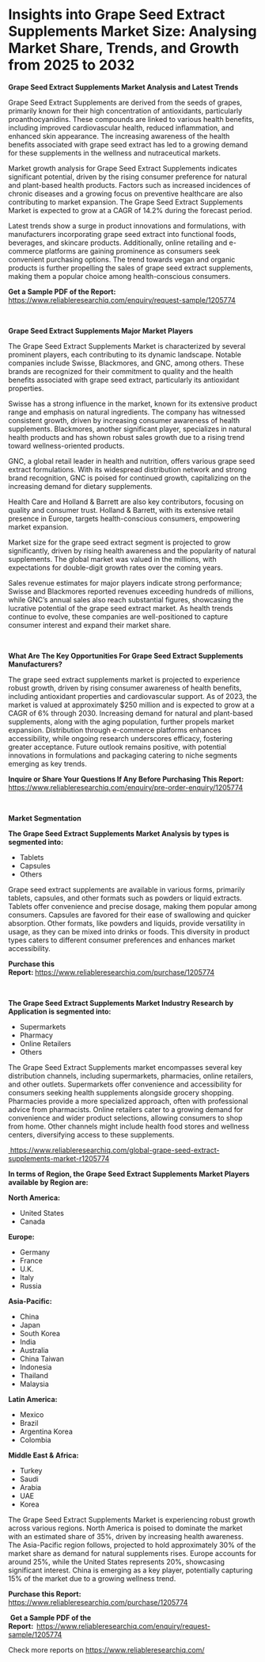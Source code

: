 <p><h1>Insights into Grape Seed Extract Supplements Market Size: Analysing Market Share, Trends, and Growth from 2025 to 2032</h1></p><p><strong>Grape Seed Extract Supplements Market Analysis and Latest Trends</strong></p>
<p><p>Grape Seed Extract Supplements are derived from the seeds of grapes, primarily known for their high concentration of antioxidants, particularly proanthocyanidins. These compounds are linked to various health benefits, including improved cardiovascular health, reduced inflammation, and enhanced skin appearance. The increasing awareness of the health benefits associated with grape seed extract has led to a growing demand for these supplements in the wellness and nutraceutical markets.</p><p>Market growth analysis for Grape Seed Extract Supplements indicates significant potential, driven by the rising consumer preference for natural and plant-based health products. Factors such as increased incidences of chronic diseases and a growing focus on preventive healthcare are also contributing to market expansion. The Grape Seed Extract Supplements Market is expected to grow at a CAGR of 14.2% during the forecast period. </p><p>Latest trends show a surge in product innovations and formulations, with manufacturers incorporating grape seed extract into functional foods, beverages, and skincare products. Additionally, online retailing and e-commerce platforms are gaining prominence as consumers seek convenient purchasing options. The trend towards vegan and organic products is further propelling the sales of grape seed extract supplements, making them a popular choice among health-conscious consumers.</p></p>
<p><strong>Get a Sample PDF of the Report:&nbsp;</strong> <a href="https://www.reliableresearchiq.com/enquiry/request-sample/1205774?utm_campaign=3007&utm_medium=2&utm_source=Github&utm_content=ia&utm_term=08032025&utm_id=grape-seed-extract-supplements">https://www.reliableresearchiq.com/enquiry/request-sample/1205774</a></p>
<p>&nbsp;</p>
<p><strong>Grape Seed Extract Supplements Major Market Players</strong></p>
<p><p>The Grape Seed Extract Supplements Market is characterized by several prominent players, each contributing to its dynamic landscape. Notable companies include Swisse, Blackmores, and GNC, among others. These brands are recognized for their commitment to quality and the health benefits associated with grape seed extract, particularly its antioxidant properties.</p><p>Swisse has a strong influence in the market, known for its extensive product range and emphasis on natural ingredients. The company has witnessed consistent growth, driven by increasing consumer awareness of health supplements. Blackmores, another significant player, specializes in natural health products and has shown robust sales growth due to a rising trend toward wellness-oriented products.</p><p>GNC, a global retail leader in health and nutrition, offers various grape seed extract formulations. With its widespread distribution network and strong brand recognition, GNC is poised for continued growth, capitalizing on the increasing demand for dietary supplements.</p><p>Health Care and Holland & Barrett are also key contributors, focusing on quality and consumer trust. Holland & Barrett, with its extensive retail presence in Europe, targets health-conscious consumers, empowering market expansion.</p><p>Market size for the grape seed extract segment is projected to grow significantly, driven by rising health awareness and the popularity of natural supplements. The global market was valued in the millions, with expectations for double-digit growth rates over the coming years.</p><p>Sales revenue estimates for major players indicate strong performance; Swisse and Blackmores reported revenues exceeding hundreds of millions, while GNC’s annual sales also reach substantial figures, showcasing the lucrative potential of the grape seed extract market. As health trends continue to evolve, these companies are well-positioned to capture consumer interest and expand their market share.</p></p>
<p>&nbsp;</p>
<p><strong>What Are The Key Opportunities For Grape Seed Extract Supplements Manufacturers?</strong></p>
<p><p>The grape seed extract supplements market is projected to experience robust growth, driven by rising consumer awareness of health benefits, including antioxidant properties and cardiovascular support. As of 2023, the market is valued at approximately $250 million and is expected to grow at a CAGR of 6% through 2030. Increasing demand for natural and plant-based supplements, along with the aging population, further propels market expansion. Distribution through e-commerce platforms enhances accessibility, while ongoing research underscores efficacy, fostering greater acceptance. Future outlook remains positive, with potential innovations in formulations and packaging catering to niche segments emerging as key trends.</p></p>
<p><strong>Inquire or Share Your Questions If Any Before Purchasing This Report:</strong> <a href="https://www.reliableresearchiq.com/enquiry/pre-order-enquiry/1205774?utm_campaign=3007&utm_medium=2&utm_source=Github&utm_content=ia&utm_term=08032025&utm_id=grape-seed-extract-supplements">https://www.reliableresearchiq.com/enquiry/pre-order-enquiry/1205774</a></p>
<p>&nbsp;</p>
<p><strong>Market Segmentation</strong></p>
<p><strong>The Grape Seed Extract Supplements Market Analysis by types is segmented into:</strong></p>
<p><ul><li>Tablets</li><li>Capsules</li><li>Others</li></ul></p>
<p><p>Grape seed extract supplements are available in various forms, primarily tablets, capsules, and other formats such as powders or liquid extracts. Tablets offer convenience and precise dosage, making them popular among consumers. Capsules are favored for their ease of swallowing and quicker absorption. Other formats, like powders and liquids, provide versatility in usage, as they can be mixed into drinks or foods. This diversity in product types caters to different consumer preferences and enhances market accessibility.</p></p>
<p><strong>Purchase this Report:&nbsp;</strong><a href="https://www.reliableresearchiq.com/purchase/1205774?utm_campaign=3007&utm_medium=2&utm_source=Github&utm_content=ia&utm_term=08032025&utm_id=grape-seed-extract-supplements">https://www.reliableresearchiq.com/purchase/1205774</a></p>
<p>&nbsp;</p>
<p><strong>The Grape Seed Extract Supplements Market Industry Research by Application is segmented into:</strong></p>
<p><ul><li>Supermarkets</li><li>Pharmacy</li><li>Online Retailers</li><li>Others</li></ul></p>
<p><p>The Grape Seed Extract Supplements market encompasses several key distribution channels, including supermarkets, pharmacies, online retailers, and other outlets. Supermarkets offer convenience and accessibility for consumers seeking health supplements alongside grocery shopping. Pharmacies provide a more specialized approach, often with professional advice from pharmacists. Online retailers cater to a growing demand for convenience and wider product selections, allowing consumers to shop from home. Other channels might include health food stores and wellness centers, diversifying access to these supplements.</p></p>
<p><a href="https://www.reliableresearchiq.com/global-grape-seed-extract-supplements-market-r1205774?utm_campaign=3007&utm_medium=2&utm_source=Github&utm_content=ia&utm_term=08032025&utm_id=grape-seed-extract-supplements">&nbsp;https://www.reliableresearchiq.com/global-grape-seed-extract-supplements-market-r1205774</a></p>
<p><strong>In terms of Region, the Grape Seed Extract Supplements Market Players available by Region are:</strong></p>
<p>
    <p> <strong> North America: </strong>
        <ul>
            <li>United States</li>
            <li>Canada</li>
        </ul>
        </p> 
    <p> <strong> Europe: </strong>
        <ul>
            <li>Germany</li>
            <li>France</li>
            <li>U.K.</li>
            <li>Italy</li>
            <li>Russia</li>
        </ul>
        </p> 
    <p> <strong> Asia-Pacific: </strong>
        <ul>
            <li>China</li>
            <li>Japan</li>
            <li>South Korea</li>
            <li>India</li>
            <li>Australia</li>
            <li>China Taiwan</li>
            <li>Indonesia</li>
            <li>Thailand</li>
            <li>Malaysia</li>
        </ul>
        </p> 
    <p> <strong> Latin America: </strong>
        <ul>
            <li>Mexico</li>
            <li>Brazil</li>
            <li>Argentina Korea</li>
            <li>Colombia</li>
        </ul>
        </p> 
    <p> <strong> Middle East & Africa: </strong>
        <ul>
            <li>Turkey</li>
            <li>Saudi</li>
            <li>Arabia</li>
            <li>UAE</li>
            <li>Korea</li>
        </ul>
    </p>
    </p>
<p><p>The Grape Seed Extract Supplements Market is experiencing robust growth across various regions. North America is poised to dominate the market with an estimated share of 35%, driven by increasing health awareness. The Asia-Pacific region follows, projected to hold approximately 30% of the market share as demand for natural supplements rises. Europe accounts for around 25%, while the United States represents 20%, showcasing significant interest. China is emerging as a key player, potentially capturing 15% of the market due to a growing wellness trend.</p></p>
<p><strong>Purchase this Report: </strong><a href="https://www.reliableresearchiq.com/purchase/1205774?utm_campaign=3007&utm_medium=2&utm_source=Github&utm_content=ia&utm_term=08032025&utm_id=grape-seed-extract-supplements">https://www.reliableresearchiq.com/purchase/1205774</a></p>
<p>&nbsp;<strong>Get a Sample PDF of the Report:&nbsp;&nbsp;</strong><a href="https://www.reliableresearchiq.com/enquiry/request-sample/1205774?utm_campaign=3007&utm_medium=2&utm_source=Github&utm_content=ia&utm_term=08032025&utm_id=grape-seed-extract-supplements">https://www.reliableresearchiq.com/enquiry/request-sample/1205774</a></p>
<p><strong></strong></p>
<p>Check more reports on <a href="https://www.reliableresearchiq.com/?utm_campaign=3007&utm_medium=2&utm_source=Github&utm_content=ia&utm_term=08032025&utm_id=grape-seed-extract-supplements">https://www.reliableresearchiq.com/</a></p>